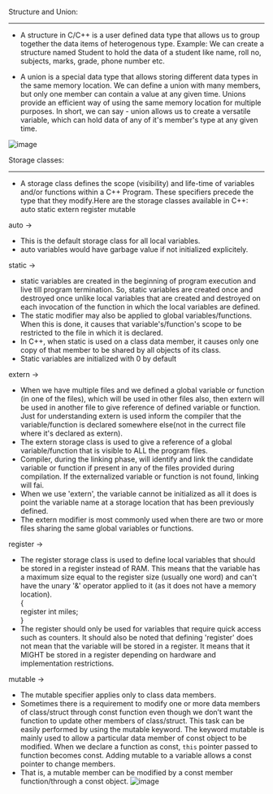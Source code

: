 Structure and Union:
********************
- A structure in C/C++ is a user defined data type that allows us to group together the data items of heterogenous type.
Example: We can create a structure named Student to hold the data of a student like name, roll no, subjects, marks, grade, phone number etc.

- A union is a special data type that allows storing different data types in the same memory location.
We can define a union with many members, but only one member can contain a value at any given time. Unions provide an efficient way of using the same memory location for multiple purposes. 
In short, we can say - union allows us to create a versatile variable, which can hold data of any of it's member's type at any given time.

![image](https://user-images.githubusercontent.com/47342068/112730725-245f0380-8f59-11eb-88af-43e89d4a8d95.png)

Storage classes:
****************
- A storage class defines the scope (visibility) and life-time of variables and/or functions within a C++ Program. These specifiers precede the type that they modify.Here are the storage classes available in C++:
    auto
    static
    extern
    register
    mutable

auto ->
- This is the default storage class for all local variables.
- auto variables would have garbage value if not initialized explicitely.

static ->
- static variables are created in the beginning of program execution and 
    live till program termination. So, static variables are created once and destroyed once unlike local variables that are created and destroyed on each invocation of the function in which the local variables are defined.
- The static modifier may also be applied to 
    global variables/functions. When this is done, it causes that variable's/function's scope to be restricted to the file in which it is declared.
- In C++, when static is used on a class data member, it causes only one copy of that member to be shared by all objects of its class.
- Static variables are initialized with 0 by default

extern ->
- When we have multiple files and we defined a global variable or function (in one of the files), which will be used in other files also, then extern will be used in another file to give reference of defined variable or function. Just for understanding extern is used inform the compiler that the variable/function is declared somewhere else(not in the currect file where it's declared as extern).
- The extern storage class is used to give a reference of a global variable/function that is visible to ALL the program files.
- Compiler, during the linking phase, will identify and link the candidate variable or function if present in any of the files provided during compilation. If the externalized variable or function is not found, linking will fai.
- When we use 'extern', the variable cannot be initialized as all it does is point the variable name at a storage location that has been previously defined.
- The extern modifier is most commonly used when there are two or more files sharing the same global variables or functions.

register ->
- The register storage class is used to define local variables that should be stored in a register instead of RAM. This means that the variable has a maximum size equal to the register size (usually one word) and can't have the unary '&' operator applied to it (as it does not have a memory location).  
    {  
        register int  miles;  
    }  
- The register should only be used for variables that require quick access such as counters. It should also be noted that defining 'register' does not mean that the variable will be stored in a register. It means that it MIGHT be stored in a register depending on hardware and implementation restrictions.

mutable ->
- The mutable specifier applies only to class data members.
- Sometimes there is a requirement to modify one or more data members of class/struct through const function even though we don’t want the function to update other members of class/struct. This task can be easily performed by using the mutable keyword. The keyword mutable is mainly used to allow a particular data member of const object to be modified. When we declare a function as const, `this` pointer passed to function becomes const. Adding mutable to a variable allows a const pointer to change members.
- That is, a mutable member can be modified by a const member function/through a const object.
![image](https://user-images.githubusercontent.com/47342068/112732947-13b38b00-8f63-11eb-9b34-7c8a4c91328a.png)



